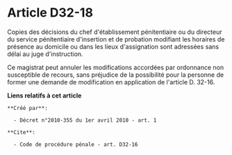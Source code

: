 # Article D32-18

Copies des décisions du chef d'établissement pénitentiaire ou du directeur du service pénitentiaire d'insertion et de
probation modifiant les horaires de présence au domicile ou dans les lieux d'assignation sont adressées sans délai au juge
d'instruction. 

Ce magistrat peut annuler les modifications accordées par ordonnance non susceptible de recours, sans préjudice de la
possibilité pour la personne de former une demande de modification en application de l'article D. 32-16.

**Liens relatifs à cet article**

	**Créé par**:

	  - Décret n°2010-355 du 1er avril 2010 - art. 1

	**Cite**:

	  - Code de procédure pénale - art. D32-16
